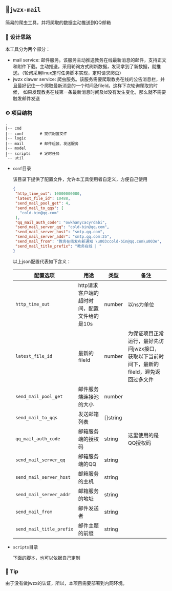## 👏`jwzx-mail`
简易的爬虫工具，并将爬取的数据主动推送到QQ邮箱
### 🚀 设计思路
本工具分为两个部分：
- mail service: 邮件服务。该服务主动推送教务在线最新消息的邮件，支持正文和附件下载。主动推送，采用轮询方式刷新数据，发现拿到了新数据，就推送。（轮询采用linux定时任务脚本实现，定时请求爬虫）
- jwzx clawer service: 爬虫服务。该服务需要爬取教务在线的公告消息栏，并且最好记住一个爬取最新消息的一个时间及fileId。这样下次轮询爬取的时候，
如果发现教务在线第一条最新消息时间及id没有发生变化，那么就不需要触发邮件发送
### ⚙ 项目结构
```
.
|-- cmd 
|-- conf       # 提供配置文件
|-- logic 
|-- mail       # 邮件组装、发送服务
|-- model 
|-- scripts    # 定时任务
`-- util 
```
- `conf`目录

   该目录下提供了配置文件，允许本工具使用者自定义，方便自己使用

   ```json
  {
    "http_time_out": 10000000000,
    "latest_file_id": 10488,
    "send_mail_pool_get": 4,
    "send_mail_to_qqs": [
      "cold-bin@qq.com"
    ],
    "qq_mail_auth_code": "owkhanycacyrdabi",
    "send_mail_server_qq": "cold-bin@qq.com",
    "send_mail_server_host": "smtp.qq.com",
    "send_mail_server_addr": "smtp.qq.com:25",
    "send_mail_from": "教务在线发布新通知 \u003ccold-bin@qq.com\u003e",
    "send_mail_title_prefix": "教务在线 | "
  }
   ```

   以上json配置代表如下含义：

  | 配置选项                 | 用途                                        | 类型     | 备注                                                         |
  | ------------------------ | ------------------------------------------- | -------- | ------------------------------------------------------------ |
  | `http_time_out`          | http请求客户端的超时时间，配置文件给的是10s | number   | 以ns为单位                                                   |
  | `latest_file_id`         | 最新的fileId                                | number   | 为保证项目正常运行，最好先访问jwzx接口，获取以下当前时间下，最新的fileId，避免返回过多文件 |
  | `send_mail_pool_get`     | 邮件服务端连接池的大小                      | number   |                                                              |
  | `send_mail_to_qqs`       | 发送邮箱列表                                | []string |                                                              |
  | `qq_mail_auth_code`      | 邮箱服务端的授权码                          | string   | 这里使用的是QQ授权码                                         |
  | `send_mail_server_qq`    | 邮箱服务端的QQ                              | string   |                                                              |
  | `send_mail_server_host`  | 邮箱服务的主机                              | string   |                                                              |
  | `send_mail_server_addr`  | 邮箱服务的地址                              | string   |                                                              |
  | `send_mail_from`         | 邮件发送者                                  | string   |                                                              |
  | `send_mail_title_prefix` | 邮件主题的前缀                              | string   |                                                              |

- `scripts`目录

  下面的脚本，也可以依据自己定制

### 🎈 Tip

由于没有做jwzx的认证，所以，本项目需要部署到内网环境。

